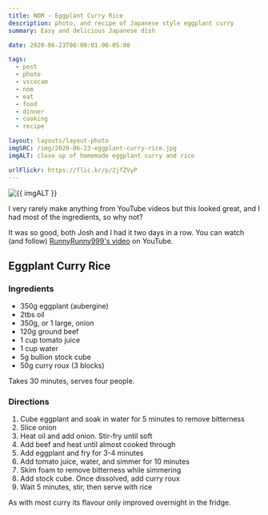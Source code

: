 ```yaml
---
title: NOM - Eggplant Curry Rice
description: photo, and recipe of Japanese style eggplant curry
summary: Easy and delicious Japanese dish

date: 2020-06-23T00:00:01.00-05:00

tags:
  - post
  - photo
  - vscocam
  - nom
  - eat
  - food
  - dinner
  - cooking
  - recipe

layout: layouts/layout-photo
imgSRC: /img/2020-06-23-eggplant-curry-rice.jpg
imgALT: close up of homemade eggplant curry and rice

urlFlickr: https://flic.kr/p/2jfZVyP
---
```

<p><img class="u-photo img-polaroid" src="{{ imgSRC }}" alt="{{ imgALT }}"></p>

I very rarely make anything from YouTube videos but this looked great, and I had most of the ingredients, so why not?

It was so good, both Josh and I had it two days in a row. You can watch (and follow) [RunnyRunny999's video](https://youtu.be/Bc3olP5d4Uc "YouTube") on YouTube.

<section class="h-recipe">
<h2>Eggplant Curry Rice</h2>

<h3>Ingredients</h3>

<ul>
<li class="p-ingredient">350g eggplant (aubergine)</li>
<li class="p-ingredient">2tbs oil				  </li>
<li class="p-ingredient">350g, or 1 large, onion  </li>
<li class="p-ingredient">120g ground beef		  </li>
<li class="p-ingredient">1 cup tomato juice		  </li>
<li class="p-ingredient">1 cup water			  </li>
<li class="p-ingredient">5g bullion stock cube	  </li>
<li class="p-ingredient">50g curry roux (3 blocks)</li>
</ul>


<p>Takes <time class="dt-duration" datetime="30M">30 minutes</time>, serves <data class="p-yield" value="4">four people</data>.</p>

<div class="e-instructions">
<h3>Directions</h3>
<ol>
<li>Cube eggplant and soak in water for 5 minutes to remove bitterness</li>
<li>Slice onion														  </li>
<li>Heat oil and add onion. Stir-fry until soft						  </li>
<li>Add beef and heat until almost cooked through					  </li>
<li>Add eggplant and fry for 3-4 minutes							  </li>
<li>Add tomato juice, water, and simmer for 10 minutes				  </li>
<li>Skim foam to remove bitterness while simmering					  </li>
<li>Add stock cube. Once dissolved, add curry roux					  </li>
<li>Wait 5 minutes, stir, then serve with rice						  </li>
</ol>
</div>

<p>As with most curry its flavour only improved overnight in the fridge.</p>
</section>
